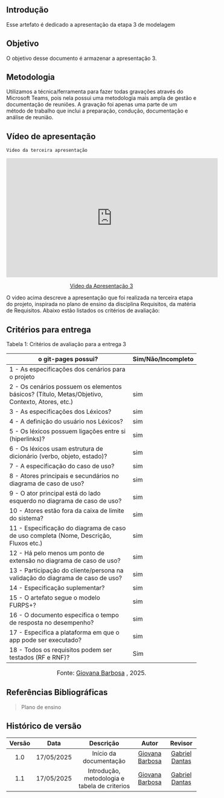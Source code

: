## Introdução

Esse artefato é dedicado a apresentação da etapa 3 de modelagem

## Objetivo

O objetivo desse documento é armazenar a apresentação 3.

## Metodologia

Utilizamos a técnica/ferramenta para fazer todas gravações através do Microsoft Teams, pois nela possui uma metodologia mais ampla de gestão e documentação de reuniões. A gravação foi apenas uma parte de um método de trabalho que inclui a preparação, condução, documentação e análise de reunião.

## Vídeo de apresentação

    Video da terceira apresentação

<p style="text-align: center"><iframe width="560" height="315" src="https://www.youtube.com/embed/-5jA4mGefGo" title="YouTube video player" frameborder="0" allow="accelerometer; autoplay; clipboard-write; encrypted-media; gyroscope; picture-in-picture; web-share" referrerpolicy="strict-origin-when-cross-origin" allowfullscreen></iframe></p>
<p style="text-align: center"><a href=" https://youtu.be/-5jA4mGefGo" target="blanket">Vídeo da Apresentação 3</a></p>

O video acima descreve a apresentação que foi realizada na terceira etapa do projeto, inspirada no plano de ensino da disciplina Requisitos, da matéria de Requisitos. Abaixo estão listados os critérios de avaliação:

## Critérios para entrega

Tabela 1: Critérios de avaliação para a entrega 3


| o git-pages possui?|Sim/Não/Incompleto |
|----------------|------------------------|
| 1 - As especificações dos cenários para o projeto                                             ||Sim|
| 2 - Os cenários possuem os elementos básicos? (Título, Metas/Objetivo, Contexto, Atores, etc.)|  sim|
| 3 - As especificações dos Léxicos?                                                            |sim|
| 4 - A definição do usuário nos Léxicos?   |sim|
| 5 - Os léxicos possuem ligações entre si (hiperlinks)?      |sim|
| 6 - Os léxicos usam estrutura de dicionário (verbo, objeto, estado)?  |sim|
| 7 - A especificação do caso de uso?   |sim|
| 8 - Atores principais e secundários no diagrama de caso de uso?  |sim|
| 9 - O ator principal está do lado esquerdo no diagrama de caso de uso? |sim|
| 10 - Atores estão fora da caixa de limite do sistema?   |sim|
| 11 - Especificação do diagrama de caso de uso completa (Nome, Descrição, Fluxos etc.) |sim|
| 12 - Há pelo menos um ponto de extensão no diagrama de caso de uso?   |sim|
| 13 - Participação do cliente/persona na validação do diagrama de caso de uso?  |sim|
| 14 - Especificação suplementar?  |sim|
| 15 - O artefato segue o modelo FURPS+?  |sim|
| 16 - O documento especifica o tempo de resposta no desempenho?   |sim|
| 17 - Especifica a plataforma em que o app pode ser executado?     |sim|
| 18 - Todos os requisitos podem ser testados (RF e RNF)?   |Sim|

<font size="3"><p style="text-align: center">Fonte:  [Giovana Barbosa](https://github.com/gio221) , 2025.</p></font>


## Referências Bibliográficas

> Plano de ensino

## Histórico de versão

| Versão |    Data    |              Descrição              |                     Autor                     | Revisor |
| :----: | :--------: | :---------------------------------: | :-------------------------------------------: | :-----: |
|  1.0   | 17/05/2025 |       Início da documentação        | [Giovana Barbosa ](https://github.com/gio221) |        [Gabriel Dantas](https://github.com/gbevi)         |
|  1.1  | 17/05/2025 |      Introdução, metodologia e tabela de criterios       | [Giovana Barbosa ](https://github.com/gio221) |       [Gabriel Dantas](https://github.com/gbevi)         |



